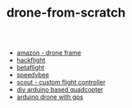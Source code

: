 # drone-from-scratch

<br>
<br>

* [amazon - drone frame](https://www.amazon.com/s?k=drone+frame&i=electronics&crid=8OJGRELQAFME&qid=1698900502&sprefix=d%2Celectronics%2C302&ref=sr_pg_1)
* [hackflight](https://github.com/simondlevy/Hackflight)
* [betaflight](https://betaflight.com)
* [speedybee](https://www.speedybee.com)
* [scout - custom flight controller](https://timhanewich.medium.com/my-greatest-engineering-accomplishment-the-scout-flight-controller-d8937fb45b24)
* [diy arduino based quadcopter](https://www.hackster.io/akarsh98/diy-arduino-based-quadcopter-drone-948153)
* [arduino drone with gps](https://www.instructables.com/Arduino-Drone-With-GPS/)
